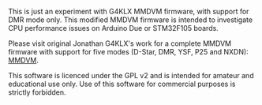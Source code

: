 This is just an experiment with G4KLX MMDVM firmware, with support for DMR mode only. This modified MMDVM firmware is intended to investigate CPU performance issues on Arduino Due or STM32F105 boards.

Please visit original Jonathan G4KLX's work for a complete MMDVM firmware with support for five modes (D-Star, DMR, YSF, P25 and NXDN): [MMDVM](https://github.com/g4klx/MMDVM).

This software is licenced under the GPL v2 and is intended for amateur and educational use only. Use of this software for commercial purposes is strictly forbidden.
